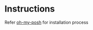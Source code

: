 # Instructions

Refer [oh-my-posh](https://github.com/JanDeDobbeleer/oh-my-posh) for installation process